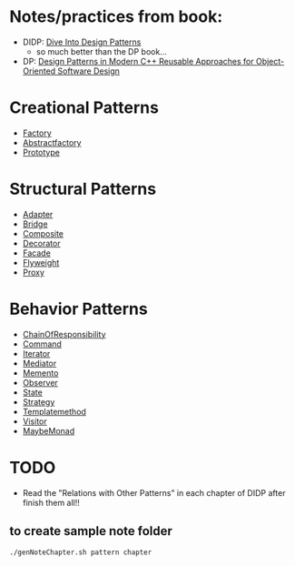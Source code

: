 # Notes/practices from book:
- DIDP: [Dive Into Design Patterns](https://refactoring.guru/design-patterns/book)
  - so much better than the DP book...
- DP: [Design Patterns in Modern C++ Reusable Approaches for Object-Oriented Software Design](https://www.amazon.com/Design-Patterns-Modern-Approaches-Object-Oriented/dp/1484236025)

# Creational Patterns
- [Factory](creational/factory/README.md)
- [Abstractfactory](creational/factory/abstractfactory/README.md)
- [Prototype](creational/prototype/README.md)
# Structural Patterns
- [Adapter](structural/adapter/README.md)
- [Bridge](structural/bridge/README.md)
- [Composite](structural/composite/README.md)
- [Decorator](structural/decorator/README.md)
- [Facade](structural/facade/README.md)
- [Flyweight](structural/flyweight/README.md)
- [Proxy](structural/proxy/README.md)
# Behavior Patterns
- [ChainOfResponsibility](behavior/chainofresp/README.md)
- [Command](behavior/command/README.md)
- [Iterator](behavior/iterator/README.md)
- [Mediator](behavior/mediator/README.md)
- [Memento](behavior/memento/README.md)
- [Observer](behavior/observer/README.md)
- [State](behavior/state/README.md)
- [Strategy](behavior/strategy/README.md)
- [Templatemethod](behavior/templatemethod/README.md)
- [Visitor](behavior/visitor/README.md)
- [MaybeMonad](behavior/maybeMonad/README.md)

# TODO
- Read the "Relations with Other Patterns" in each chapter of DIDP after finish them all!!

## to create sample note folder
```bash
./genNoteChapter.sh pattern chapter
```
